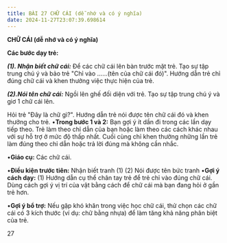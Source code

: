 ```yaml
---
title: BÀI 27 CHỮ CÁI (dễ nhớ và có ý nghĩa)
date: 2024-11-27T23:07:39.698614
---
```


**CHỮ CÁI (dễ nhớ và có ý nghĩa)**

**Các bước dạy trẻ:**

***(1). Nhận biết chữ cái:*** Để các chữ cái lên bàn trước mặt trẻ.
Tạo sự tập trung chú ý và bảo trẻ "Chỉ vào ......(tên của chữ cái
đó)". Hướng dẫn trẻ chỉ đúng chữ cái và khen thưởng việc thực hiện của
trẻ.

***(2).Nói tên chữ cái:*** Ngồi lên ghế đối diện với trẻ. Tạo sự tập
trung chú ý và giơ 1 chữ cái lên.

Hỏi trẻ "Đây là chữ gì?". Hướng dẫn trẻ nói được tên chữ cái đó và
khen thưởng cho trẻ. •**Trong bước 1 và 2:** Bạn gợi ý ít dần đi trong
các lần dạy tiếp theo. Trẻ làm theo chỉ dẫn của bạn hoặc làm theo các
cách khác nhau với sự hỗ trợ ở mức độ thấp nhất. Cuối cùng chỉ khen
thưởng những lần trẻ làm đúng theo chỉ dẫn hoặc trả lời đúng mà không
cần nhắc.

•**Giáo cụ:** Các chữ cái.

•**Điều kiện trước tiên:**
Nhận biết tranh (1)
(2) Nói được tên bức tranh
•**Gợi ý cách dạy:**
(1) Hướng dẫn cụ thể chân tay trẻ để trẻ chỉ vào đúng chữ cái. Dùng
cách gợi ý vị trí của vật bằng cách để chữ cái mà bạn đang hỏi ở gần
trẻ hơn.

•**Gợi ý bổ trợ:** Nếu gặp khó khăn trong việc học chữ cái, thử chọn
các chữ cái có 3 kích thước (ví dụ: chữ bằng nhựa) để làm tăng khả
năng phân biệt của trẻ.

27

